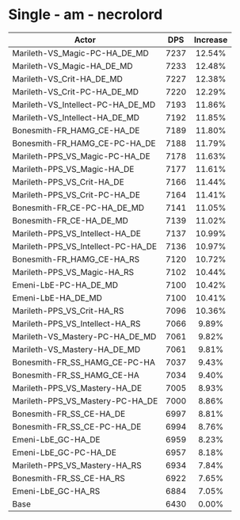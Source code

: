 # Single - am - necrolord
| Actor | DPS | Increase |
|---|:---:|:---:|
|Marileth-VS_Magic-PC-HA_DE_MD|7237|12.54%|
|Marileth-VS_Magic-HA_DE_MD|7233|12.48%|
|Marileth-VS_Crit-HA_DE_MD|7227|12.38%|
|Marileth-VS_Crit-PC-HA_DE_MD|7220|12.29%|
|Marileth-VS_Intellect-PC-HA_DE_MD|7193|11.86%|
|Marileth-VS_Intellect-HA_DE_MD|7192|11.85%|
|Bonesmith-FR_HAMG_CE-HA_DE|7189|11.80%|
|Bonesmith-FR_HAMG_CE-PC-HA_DE|7188|11.79%|
|Marileth-PPS_VS_Magic-PC-HA_DE|7178|11.63%|
|Marileth-PPS_VS_Magic-HA_DE|7177|11.61%|
|Marileth-PPS_VS_Crit-HA_DE|7166|11.44%|
|Marileth-PPS_VS_Crit-PC-HA_DE|7164|11.41%|
|Bonesmith-FR_CE-PC-HA_DE_MD|7141|11.05%|
|Bonesmith-FR_CE-HA_DE_MD|7139|11.02%|
|Marileth-PPS_VS_Intellect-HA_DE|7137|10.99%|
|Marileth-PPS_VS_Intellect-PC-HA_DE|7136|10.97%|
|Bonesmith-FR_HAMG_CE-HA_RS|7120|10.72%|
|Marileth-PPS_VS_Magic-HA_RS|7102|10.44%|
|Emeni-LbE-PC-HA_DE_MD|7100|10.42%|
|Emeni-LbE-HA_DE_MD|7100|10.41%|
|Marileth-PPS_VS_Crit-HA_RS|7096|10.36%|
|Marileth-PPS_VS_Intellect-HA_RS|7066|9.89%|
|Marileth-VS_Mastery-PC-HA_DE_MD|7061|9.82%|
|Marileth-VS_Mastery-HA_DE_MD|7061|9.81%|
|Bonesmith-FR_SS_HAMG_CE-PC-HA|7037|9.43%|
|Bonesmith-FR_SS_HAMG_CE-HA|7034|9.40%|
|Marileth-PPS_VS_Mastery-HA_DE|7005|8.93%|
|Marileth-PPS_VS_Mastery-PC-HA_DE|7000|8.86%|
|Bonesmith-FR_SS_CE-HA_DE|6997|8.81%|
|Bonesmith-FR_SS_CE-PC-HA_DE|6994|8.76%|
|Emeni-LbE_GC-HA_DE|6959|8.23%|
|Emeni-LbE_GC-PC-HA_DE|6957|8.18%|
|Marileth-PPS_VS_Mastery-HA_RS|6934|7.84%|
|Bonesmith-FR_SS_CE-HA_RS|6922|7.65%|
|Emeni-LbE_GC-HA_RS|6884|7.05%|
|Base|6430|0.00%|
